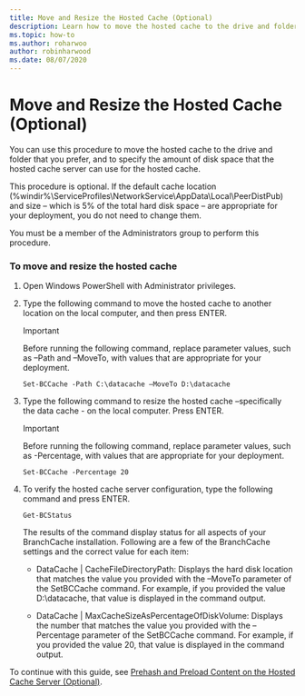 ```yaml
---
title: Move and Resize the Hosted Cache (Optional)
description: Learn how to move the hosted cache to the drive and folder that you prefer, and to specify the amount of disk space that the hosted cache server can use for the hosted cache.
ms.topic: how-to
ms.author: roharwoo
author: robinharwood
ms.date: 08/07/2020
---
```


# Move and Resize the Hosted Cache \(Optional\)

You can use this procedure to move the hosted cache to the drive and folder that you prefer, and to specify the amount of disk space that the hosted cache server can use for the hosted cache.

This procedure is optional. If the default cache location \(%windir%\\ServiceProfiles\\NetworkService\\AppData\\Local\\PeerDistPub\) and size – which is 5% of the total hard disk space – are appropriate for your deployment, you do not need to change them.

You must be a member of the Administrators group to perform this procedure.

### To move and resize the hosted cache

1. Open Windows PowerShell with Administrator privileges.

2. Type the following command to move the hosted cache to another location on the local computer, and then press ENTER.

    > [!IMPORTANT]
    > Before running the following command, replace parameter values, such as –Path and –MoveTo, with values that are appropriate for your deployment.

    ```
    Set-BCCache -Path C:\datacache –MoveTo D:\datacache
    ```

3.  Type the following command to resize the hosted cache –specifically the data cache \- on the local computer. Press ENTER.

    > [!IMPORTANT]
    > Before running the following command, replace parameter values, such as \-Percentage, with values that are appropriate for your deployment.

    ```
    Set-BCCache -Percentage 20
    ```

4.  To verify the hosted cache server configuration, type the following command and press ENTER.

    ```
    Get-BCStatus
    ```

    The results of the command display status for all aspects of your BranchCache installation. Following are a few of the BranchCache settings and the correct value for each item:

    -   DataCache | CacheFileDirectoryPath: Displays the hard disk location that matches the value you provided with the –MoveTo parameter of the SetBCCache command. For example, if you provided the value D:\\datacache, that value is displayed in the command output.

    -   DataCache | MaxCacheSizeAsPercentageOfDiskVolume: Displays the number that matches the value you provided with the –Percentage parameter of the SetBCCache command. For example, if you provided the value 20, that value is displayed in the command output.

To continue with this guide, see [Prehash and Preload Content on the Hosted Cache Server &#40;Optional&#41;](7-Bc-Prehash-Preload.md).

